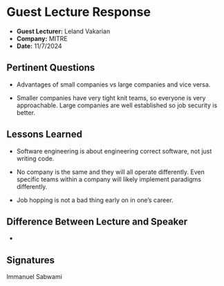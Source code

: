 # Guest Lecture Response
* **Guest Lecturer:** Leland Vakarian
* **Company:** MITRE
* **Date:** 11/7/2024

## Pertinent Questions
* Advantages of small companies vs large companies and vice versa. 
 - Smaller companies have very tight knit teams, so everyone is very approachable. Large companies are well established so job security is better.


## Lessons Learned
* Software engineering is about engineering correct software, not just writing code.

* No company is the same and they will all operate differently. Even specific teams within a company will likely implement paradigms differently.
 
* Job hopping is not a bad thing early on in one’s career. 

## Difference Between Lecture and Speaker
* 

## Signatures
Immanuel Sabwami
